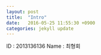 ```yaml
---
layout: post
title:  "Intro"
date:   2016-05-25 11:55:30 +0900
categories: jekyll update
---
```

ID : 2013136136
Name : 최형회

[jekyll-docs]: http://jekyllrb.com/docs/home
[jekyll-gh]:   https://github.com/jekyll/jekyll
[jekyll-talk]: https://talk.jekyllrb.com/
